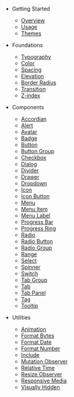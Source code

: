 - Getting Started

  - [Overview](/)
  <!-- - [Installation](/getting-started/installation) -->
  - [Usage](/getting-started/usage)
  - [Themes](/getting-started/themes)
  <!-- - [Customizing](/getting-started/customizing) -->
  <!-- - [Localization](/getting-started/localization) -->

- Foundations

  - [Typography](/tokens/typography)
  - [Color](/tokens/color)
  - [Spacing](/tokens/spacing)
  - [Elevation](/tokens/elevation)
  - [Border Radius](/tokens/border-radius)
  - [Transition](/tokens/transition)
  - [Z-index](/tokens/z-index)

- Components

  - [Accordian](/components/details)
  - [Alert](/components/alert)
  - [Avatar](/components/avatar)
  - [Badge](/components/badge)
  <!-- - [Breadcrumb](/components/breadcrumb)
  - [Breadcrumb Item](/components/breadcrumb-item) -->
  - [Button](/components/button)
  - [Button Group](/components/button-group)
  <!-- - [Card](/components/card) -->
  - [Checkbox](/components/checkbox)
  <!-- - [Color Picker](/components/color-picker) -->
  - [Dialog](/components/dialog)
  - [Divider](/components/divider)
  - [Drawer](/components/drawer)
  - [Dropdown](/components/dropdown)
  - [Icon](/components/icon)
  - [Icon Button](/components/icon-button)
  <!-- - [Image Comparer](/components/image-comparer) -->
  <!-- - [Input](/components/input) -->
  - [Menu](/components/menu)
  - [Menu Item](/components/menu-item)
  - [Menu Label](/components/menu-label)
  - [Progress Bar](/components/progress-bar)
  - [Progress Ring](/components/progress-ring)
  <!-- - [QR Code](/components/qr-code) -->
  - [Radio](/components/radio)
  - [Radio Button](/components/radio-button)
  - [Radio Group](/components/radio-group)
  - [Range](/components/range)
  <!-- - [Rating](/components/rating) -->
  - [Select](/components/select)
  <!-- - [Skeleton](/components/skeleton) -->
  - [Spinner](/components/spinner)
  <!-- - [Split Panel](/components/split-panel) -->
  - [Switch](/components/switch)
  - [Tab Group](/components/tab-group)
  - [Tab](/components/tab)
  - [Tab Panel](/components/tab-panel)
  - [Tag](/components/tag)
  <!-- - [Textarea](/components/textarea) -->
  - [Tooltip](/components/tooltip)
  <!--plop:component-->

<!-- - Layouts & Templates

  - Box () -->

- Utilities

  <!-- - [Animated Image](/components/animated-image) -->
  - [Animation](/components/animation)
  - [Format Bytes](/components/format-bytes)
  - [Format Date](/components/format-date)
  - [Format Number](/components/format-number)
  - [Include](/components/include)
  - [Mutation Observer](/components/mutation-observer)
  - [Relative Time](/components/relative-time)
  - [Resize Observer](/components/resize-observer)
  - [Responsive Media](/components/responsive-media)
  - [Visually Hidden](/components/visually-hidden)
